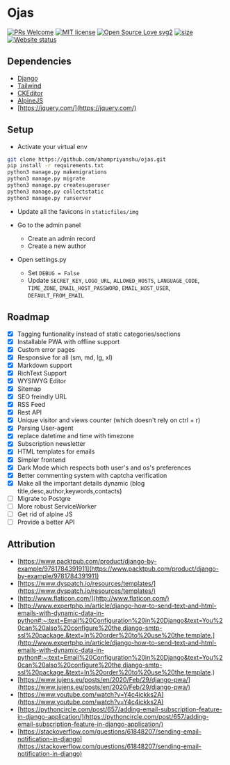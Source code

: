 # Ojas

[![PRs Welcome](https://img.shields.io/badge/PRs-welcome-brightgreen.svg?style=flat-square)](http://makeapullrequest.com)
[![MIT license](https://img.shields.io/badge/License-MIT-blue.svg)](track-covid-react.netlify.app)
[![Open Source Love svg2](https://badges.frapsoft.com/os/v2/open-source.svg?v=103)](https://ahampriyanshu.pythonanywhere.com)
[![size](https://img.shields.io/github/repo-size/ahampriyanshu/ojas?style=flat-square)](https://ahampriyanshu.pythonanywhere.com)
[![Website status](https://img.shields.io/website-up-down-green-red/http/shields.io.svg)](https://ahampriyanshu.pythonanywhere.com)

## Dependencies

* [Django](https://www.djangoproject.com/)
* [Tailwind](https://tailwindcss.com/docs/text-color)
* [CKEditor](https://ckeditor.com/)
* [AlpineJS](https://github.com/alpinejs/alpine)
* [https://jquery.com/](https://jquery.com/)

## Setup

* Activate your virtual env

```bash
git clone https://github.com/ahampriyanshu/ojas.git
pip install -r requirements.txt
python3 manage.py makemigrations
python3 manage.py migrate
python3 manage.py createsuperuser
python3 manage.py collectstatic
python3 manage.py runserver
```

* Update all the favicons in  `staticfiles/img`

* Go to the admin panel
    * Create an admin record
    * Create a new author

* Open settings.py
    * Set ``DEBUG = False`` 
    * Update ``SECRET_KEY``, ``LOGO_URL``, ``ALLOWED_HOSTS``, ``LANGUAGE_CODE``, ``TIME_ZONE``, ``EMAIL_HOST_PASSWORD``, ``EMAIL_HOST_USER``, ``DEFAULT_FROM_EMAIL``

## Roadmap

- [x] Tagging funtionality instead of static categories/sections
- [x] Installable PWA with offline support
- [x] Custom error pages
- [x] Responsive for all (sm, md, lg, xl)
- [x] Markdown support
- [x] RichText Support
- [x] WYSIWYG Editor
- [x] Sitemap
- [x] SEO freindly URL
- [x] RSS Feed 
- [x] Rest API
- [x] Unique visitor and views counter (which doesn't rely on ctrl + r)
- [x] Parsing User-agent
- [x] replace datetime and time with timezone
- [x] Subscription newsletter
- [x] HTML templates for emails
- [x] Simpler frontend
- [x] Dark Mode which respects both user's and os's preferences
- [x] Better commenting system with captcha verification
- [x] Make all the important details dynamic (blog title,desc,author,keywords,contacts)
- [ ] Migrate to Postgre
- [ ] More robust ServiceWorker
- [ ] Get rid of alpine JS
- [ ] Provide a better API

## Attribution

* [https://www.packtpub.com/product/django-by-example/9781784391911](https://www.packtpub.com/product/django-by-example/9781784391911)
* [https://www.dyspatch.io/resources/templates/](https://www.dyspatch.io/resources/templates/)
* [http://www.flaticon.com/](http://www.flaticon.com/)
* [http://www.expertphp.in/article/django-how-to-send-text-and-html-emails-with-dynamic-data-in-python#:~:text=Email%20Configuration%20in%20Django&text=You%20can%20also%20configure%20the,django-smtp-ssl%20package.&text=In%20order%20to%20use%20the,template.](http://www.expertphp.in/article/django-how-to-send-text-and-html-emails-with-dynamic-data-in-python#:~:text=Email%20Configuration%20in%20Django&text=You%20can%20also%20configure%20the,django-smtp-ssl%20package.&text=In%20order%20to%20use%20the,template.)
* [https://www.jujens.eu/posts/en/2020/Feb/29/django-pwa/](https://www.jujens.eu/posts/en/2020/Feb/29/django-pwa/)
* [https://www.youtube.com/watch?v=Y4c4ickks2A](https://www.youtube.com/watch?v=Y4c4ickks2A)
* [https://pythoncircle.com/post/657/adding-email-subscription-feature-in-django-application/](https://pythoncircle.com/post/657/adding-email-subscription-feature-in-django-application/)
* [https://stackoverflow.com/questions/61848207/sending-email-notification-in-django](https://stackoverflow.com/questions/61848207/sending-email-notification-in-django)
